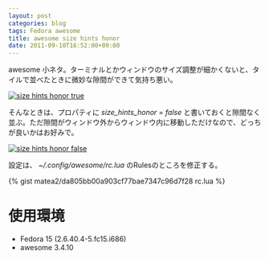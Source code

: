 ```yaml
---
layout: post
categories: blog
tags: Fedora awesome
title: awesome size hints honor
date: 2011-09-10T16:52:00+09:00
---
```



awesome 小ネタ。ターミナルとかウィンドウのサイズ調整が細かくないと、タイルで並べたときに微妙な隙間ができて気持ち悪い。

[![size hints honor true]][size hints honor true link]


そんなときは、プロパティに *size_hints_honor = false* と書いておくと隙間なく並ぶ。ただ隙間がウィンドウ外からウィンドウ内に移動しただけなので、どっちが良いかはお好みで。

[![size hints honor false]][size hints honor false link]


<!-- more -->

設定は、 *~/.config/awesome/rc.lua* のRulesのところを修正する。

{% gist matea2/da805bb00a903cf77bae7347c96d7f28 rc.lua %}


# 使用環境

+ Fedora 15 (2.6.40.4-5.fc15.i686)
+ awesome 3.4.10



[size hints honor true]: https://lh3.googleusercontent.com/1H0FwqM4m0Tu4EzUh8NMJ9NdHOdpzowTny09oZsXXQ3V1-YVlBzwoGixUA4CschX0NY4B1uCLhDe5Mf--hRUf7FFQzVQdcsZ04gsB9rwBfCwnF19bCURe63ryKKoWLeoHe_GjkqXGA=w500
[size hints honor true link]: https://photos.google.com/share/AF1QipM0EDN_ooY1hFY6Xh8ziaNlRchBLY1-ff8E7JQPksMcwe9BdFjtCJw6z8gY-UV-zA/photo/AF1QipNuXoxpiDH12ZbSjhsHHQV4dm2qdAWDxNG5jnZp?key=QzV2dG91WmI2S1VPNDljUHo2YnBqZW1tT29mRmZn

[size hints honor false]: https://lh3.googleusercontent.com/3bxykf1B0RCP9s73cql6vFoz3mWeuU6EVxb8qhCQLTbVc-jqlB-ReECCVWTw3uEA2-Mi3qfQdzOqLkBOhvtt2inZ52OP2LaScHZ2TwFaBQkn3oWhDew9HZR-q0z7LNSE_N1tmSzStQ=w500
[size hints honor false link]: https://photos.google.com/share/AF1QipM0EDN_ooY1hFY6Xh8ziaNlRchBLY1-ff8E7JQPksMcwe9BdFjtCJw6z8gY-UV-zA/photo/AF1QipOMjh_Ip4bT_zmWu7M39uW1qAXnQI8e_RvLp4Ih?key=QzV2dG91WmI2S1VPNDljUHo2YnBqZW1tT29mRmZn
